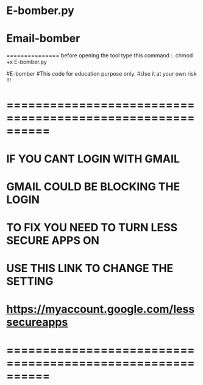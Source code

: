 # E-bomber.py

# Email-bomber
===============
before opening the tool type this command :. chmod +x E-bomber.py

#E-bomber 
#This code for education purpose only.
#Use it at your own risk !!!

# ==========================================================
# IF YOU CANT LOGIN WITH GMAIL 
# GMAIL COULD BE BLOCKING THE LOGIN
# TO FIX YOU NEED TO TURN LESS SECURE APPS ON
# USE THIS LINK TO CHANGE THE SETTING 
# https://myaccount.google.com/lesssecureapps
# ==========================================================
